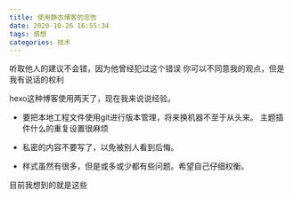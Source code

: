 ```yaml
---
title: 使用静态博客的忠告
date: 2020-10-26 16:55:34
tags: 感想
categories: 技术
---
```


听取他人的建议不会错，因为他曾经犯过这个错误
你可以不同意我的观点，但是我有说话的权利

<!--more-->

hexo这种博客使用两天了，现在我来说说经验。

+ 要把本地工程文件使用git进行版本管理，将来换机器不至于从头来。
主题插件什么的重复设置很麻烦

+ 私密的内容不要写了，以免被别人看到后悔。

+ 样式虽然有很多，但是或多或少都有些问题。希望自己仔细权衡。

目前我想到的就是这些

